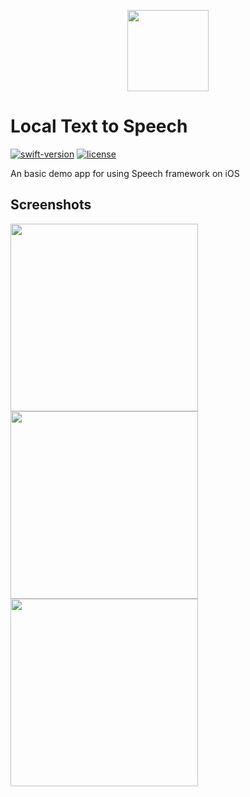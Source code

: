 <p align="center">
  <img src="https://github.com/user-attachments/assets/bff2996f-8ed3-423d-914d-ef9bd0029ed0" height=130>
</p>


# Local Text to Speech
[![swift-version](https://img.shields.io/badge/swift-5-orange.svg)](https://github.com/apple/swift)
[![license](https://img.shields.io/badge/license-MIT-brightgreen.svg)](LICENSE)

An basic demo app for using Speech framework on iOS



## Screenshots

<img src="https://github.com/user-attachments/assets/7af23a34-5661-4e00-b0a7-706c4dbc8f0f" height="300">
<img src="https://github.com/user-attachments/assets/1a905fa6-45e1-44b0-8498-b5c2b91424e8" height="300">
<img src="https://github.com/user-attachments/assets/fd273824-6064-454f-9b08-7332082b302e" height="300">
